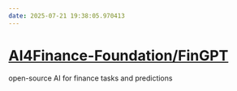 ```yaml
---
date: 2025-07-21 19:38:05.970413
---
```


# [AI4Finance-Foundation/FinGPT](https://github.com/AI4Finance-Foundation/FinGPT)

open-source AI for finance tasks and predictions